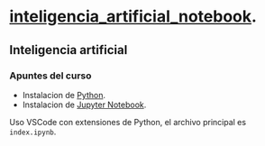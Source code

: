 # [inteligencia_artificial_notebook](https://github.com/adrianvibancode/inteligencia_artificial_notebook).

## Inteligencia artificial 
### Apuntes del curso

* Instalacion de  [Python](https://code.visualstudio.com/docs/python/python-tutorial#_prerequisites).
* Instalacion de [Jupyter Notebook](https://jupyter.org/install.html).

Uso VSCode con extensiones de Python, el archivo principal es `index.ipynb`.


